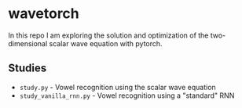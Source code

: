 # wavetorch

In this repo I am exploring the solution and optimization of the two-dimensional scalar wave equation with pytorch.

## Studies

 * `study.py` - Vowel recognition using the scalar wave equation
 * `study_vanilla_rnn.py` - Vowel recognition using a "standard" RNN